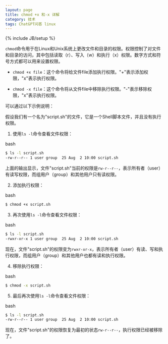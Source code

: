 ```yaml
---
layout: page
title: chmod +x 和-x 详解
category: 技术
tags: ChatGPT问答 linux
---
```

{% include JB/setup %}


`chmod`命令用于在Linux和Unix系统上更改文件和目录的权限。权限控制了对文件和目录的访问，其中包括读取（r）、写入（w）和执行（x）权限。数字方式和符号方式都可以用来设置权限。

*   `chmod +x file`：这个命令将给文件file添加执行权限。"+"表示添加权限，"x"表示执行权限。

*   `chmod -x file`：这个命令将从文件file中移除执行权限。"-"表示移除权限，"x"表示执行权限。


可以通过以下示例说明：

假设我们有一个名为"script.sh"的文件，它是一个Shell脚本文件，并且没有执行权限。

1.  使用`ls -l`命令查看文件权限：

bash

```bash
$ ls -l script.sh
-rw-r--r-- 1 user group  25 Aug  2 10:00 script.sh
```

上面的输出显示，文件"script.sh"当前的权限是`rw-r--r--`，表示所有者（user）有读写权限，而组用户（group）和其他用户只有读权限。

2.  添加执行权限：

bash

```bash
$ chmod +x script.sh
```

3.  再次使用`ls -l`命令查看文件权限：

bash

```bash
$ ls -l script.sh
-rwxr-xr-x 1 user group  25 Aug  2 10:00 script.sh
```

现在，文件"script.sh"的权限变为`rwxr-xr-x`，表示所有者（user）有读、写和执行权限，而组用户（group）和其他用户也都有读和执行权限。

4.  移除执行权限：

bash

```bash
$ chmod -x script.sh
```

5.  最后再次使用`ls -l`命令查看文件权限：

bash

```bash
$ ls -l script.sh
-rw-r--r-- 1 user group  25 Aug  2 10:00 script.sh
```

现在，文件"script.sh"的权限恢复为最初的状态`rw-r--r--`，执行权限已经被移除了。
